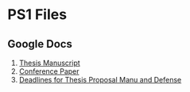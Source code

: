 # PS1 Files

## Google Docs

1. [Thesis Manuscript](https://docs.google.com/document/d/11Wri_bzYYaSnB_0gDaQUu_ex6fxz5fQmxdtczQVTQaE/edit?usp=sharing)
2. [Conference Paper](https://docs.google.com/document/d/1TGaoQiGjHQ_uEzUQBNMnZ_31Gr0cdJQHdEq-2syhRJ0/edit?ts=59cf51e1)
3. [Deadlines for Thesis Proposal Manu and Defense](https://docs.google.com/spreadsheets/d/1kewZUl5xJq5o3NO_eye0qBSrhwhu9ELsTWAg7OmRoYE/edit?usp=sharing)



